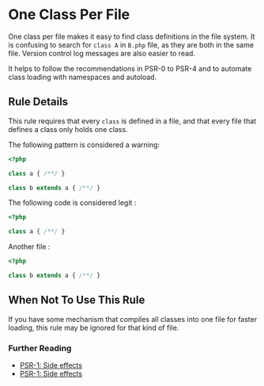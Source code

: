 <!-- Good Practices -->
# One Class Per File

One class per file makes it easy to find class definitions in the file system. It is confusing to search for `class A` in `B.php` file, as they are both in the same file. Version control log messages are also easier to read.

It helps to follow the recommendations in PSR-0 to PSR-4 and to automate class loading with namespaces and autoload. 


## Rule Details

This rule requires that every `class` is defined in a file, and that every file that defines a class only holds one class.

The following pattern is considered a warning:

```php
<?php

class a { /**/ }

class b extends a { /**/ }

```


The following code is considered legit : 

```php
<?php

class a { /**/ }

```


Another file : 

```php
<?php

class b extends a { /**/ }

```


## When Not To Use This Rule

If you have some mechanism that compiles all classes into one file for faster loading, this rule may be ignored for that kind of file. 


### Further Reading

* [PSR-1: Side effects](http://www.php-fig.org/psr/psr-0)
* [PSR-1: Side effects](http://www.php-fig.org/psr/psr-4)
